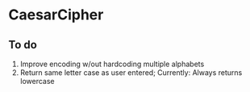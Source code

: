 # CaesarCipher

## To do
1. Improve encoding w/out hardcoding multiple alphabets
2. Return same letter case as user entered; Currently: Always returns lowercase